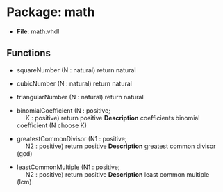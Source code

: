 # Package: math

- **File**: math.vhdl
## Functions
- squareNumber <font id="function_arguments">(N : natural) </font> <font id="function_return">return natural </font>
- cubicNumber <font id="function_arguments">(N : natural) </font> <font id="function_return">return natural </font>
- triangularNumber <font id="function_arguments">(N : natural) </font> <font id="function_return">return natural </font>
- binomialCoefficient <font id="function_arguments">(N : positive;<br><span style="padding-left:20px"> K : positive) </font> <font id="function_return">return positive </font>
**Description**
 coefficients
 binomial coefficient (N choose K)

- greatestCommonDivisor <font id="function_arguments">(N1 : positive;<br><span style="padding-left:20px"> N2 : positive) </font> <font id="function_return">return positive </font>
**Description**
 greatest common divisor (gcd)

- leastCommonMultiple <font id="function_arguments">(N1 : positive;<br><span style="padding-left:20px"> N2 : positive) </font> <font id="function_return">return positive </font>
**Description**
 least common multiple (lcm)

